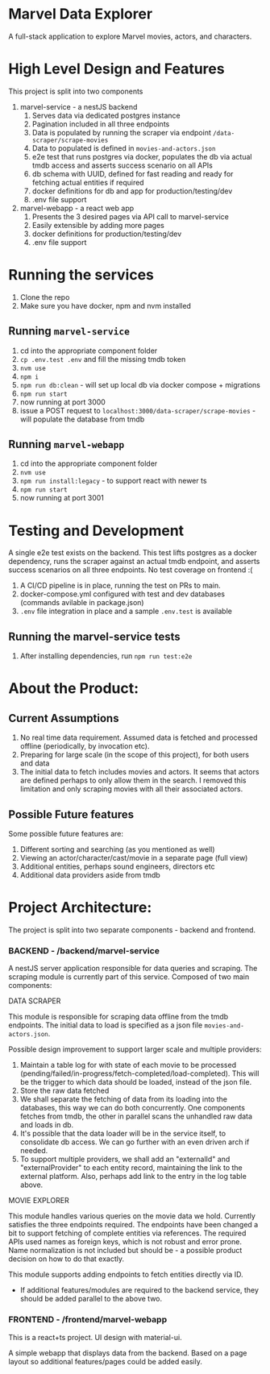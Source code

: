 # Marvel Data Explorer

A full-stack application to explore Marvel movies, actors, and characters.


# High Level Design and Features

This project is split into two components

1. marvel-service - a nestJS backend
   1. Serves data via dedicated postgres instance
   2. Pagination included in all three endpoints
   3. Data is populated by running the scraper via endpoint `/data-scraper/scrape-movies`
   4. Data to populated is defined in `movies-and-actors.json`
   5. e2e test that runs postgres via docker, populates the db via actual tmdb access and asserts success scenario on all APIs
   6. db schema with UUID, defined for fast reading and ready for fetching actual entities if required
   7. docker definitions for db and app for production/testing/dev
   8. .env file support
2. marvel-webapp - a react web app
   1. Presents the 3 desired pages via API call to marvel-service
   2. Easily extensible by adding more pages
   3. docker definitions for production/testing/dev
   4. .env file support

# Running the services

1. Clone the repo
2. Make sure you have docker, npm and nvm installed

## Running `marvel-service`

1. cd into the appropriate component folder
2. `cp .env.test .env` and fill the missing tmdb token  
3. `nvm use`
4. `npm i`
5. `npm run db:clean` - will set up local db via docker compose + migrations
6. `npm run start`
7. now running at port 3000
8. issue a POST request to `localhost:3000/data-scraper/scrape-movies` - will populate the database from tmdb 

## Running `marvel-webapp`

1. cd into the appropriate component folder
2. `nvm use`
3. `npm run install:legacy` - to support react with newer ts
3. `npm run start`
4. now running at port 3001


# Testing and Development

A single e2e test exists on the backend. This test lifts postgres as a docker dependency, runs the scraper against an actual tmdb endpoint, and asserts success scenarios on all three endpoints.
No test coverage on frontend :(

1. A CI/CD pipeline is in place, running the test on PRs to main.
2. docker-compose.yml configured with test and dev databases (commands avilable in package.json)
3. `.env` file integration in place and a sample `.env.test` is available


## Running the marvel-service tests

1. After installing dependencies, run `npm run test:e2e`

# About the Product:

## Current Assumptions

1. No real time data requirement. Assumed data is fetched and processed offline (periodically, by invocation etc).
2. Preparing for large scale (in the scope of this project), for both users and data
3. The initial data to fetch includes movies and actors. It seems that actors are defined perhaps to only allow them in the search. I removed this limitation and only scraping movies with all their associated actors.

## Possible Future features
Some possible future features are:
1. Different sorting and searching (as you mentioned as well)
2. Viewing an actor/character/cast/movie in a separate page (full view)
3. Additional entities, perhaps sound engineers, directors etc
4. Additional data providers aside from tmdb

# Project Architecture:

The project is split into two separate components - backend and frontend.

### BACKEND - /backend/marvel-service
A nestJS server application responsible for data queries and scraping. The scraping module is currently part of this service.
Composed of two main components:

DATA SCRAPER

This module is responsible for scraping data offline from the tmdb endpoints.
The initial data to load is specified as a json file `movies-and-actors.json`.

Possible design improvement to support larger scale and multiple providers:
1. Maintain a table log for with state of each movie to be processed (pending/failed/in-progress/fetch-completed/load-completed). This will be the trigger to which data should be loaded, instead of the json file.
2. Store the raw data fetched
3. We shall separate the fetching of data from its loading into the databases, this way we can do both concurrently. One components fetches from tmdb, the other in parallel scans the unhandled raw data and loads in db.
4. It's possible that the data loader will be in the service itself, to consolidate db access. We can go further with an even driven arch if needed.
5. To support multiple providers, we shall add an "externalId" and "externalProvider" to each entity record, maintaining the link to the external platform. Also, perhaps add link to the entry in the log table above. 

MOVIE EXPLORER

This module handles various queries on the movie data we hold. Currently satisfies the three endpoints required.
The endpoints have been changed a bit to support fetching of complete entities via references. The required APIs used names as foreign keys, which is not robust and error prone.
Name normalization is not included but should be - a possible product decision on how to do that exactly.

This module supports adding endpoints to fetch entities directly via ID. 

* If additional features/modules are required to the backend service, they should be added parallel to the above two.

### FRONTEND - /frontend/marvel-webapp

This is a react+ts project. UI design with material-ui.

A simple webapp that displays data from the backend. Based on a page layout so additional features/pages could be added easily.
